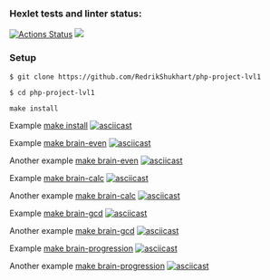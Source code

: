### Hexlet tests and linter status:
[![Actions Status](https://github.com/RedrikShukhart/php-project-lvl1/workflows/hexlet-check/badge.svg)](https://github.com/RedrikShukhart/php-project-lvl1/actions)
<a href="https://codeclimate.com/github/RedrikShukhart/php-project-lvl1/maintainability"><img src="https://api.codeclimate.com/v1/badges/375040e12e763075bc02/maintainability" /></a>

[//]: # (Используемые библиотеки:)

[//]: # (https://www.php.net/manual/ru/gmp.installation.php)

### Setup
    $ git clone https://github.com/RedrikShukhart/php-project-lvl1
    
    $ cd php-project-lvl1
    
    make install
 
Example [make install](https://asciinema.org/a/P6uSGM37vGocUsfa3T4fizuT4)
[![asciicast](https://asciinema.org/a/P6uSGM37vGocUsfa3T4fizuT4.svg)](https://asciinema.org/a/P6uSGM37vGocUsfa3T4fizuT4)

Example [make brain-even](https://asciinema.org/a/4baV0MbnXUtUWXmWBuFAqt8yO)
[![asciicast](https://asciinema.org/a/4baV0MbnXUtUWXmWBuFAqt8yO.svg)](https://asciinema.org/a/4baV0MbnXUtUWXmWBuFAqt8yO)

Another example [make brain-even](https://asciinema.org/a/cWFGQgrt9d8ynCT03GlM1YamM)
[![asciicast](https://asciinema.org/a/cWFGQgrt9d8ynCT03GlM1YamM.svg)](https://asciinema.org/a/cWFGQgrt9d8ynCT03GlM1YamM)

Example [make brain-calc](https://asciinema.org/a/F4Wu5lCS31qCBmRRtOB9xudlV)
[![asciicast](https://asciinema.org/a/F4Wu5lCS31qCBmRRtOB9xudlV.svg)](https://asciinema.org/a/F4Wu5lCS31qCBmRRtOB9xudlV)

Another example [make brain-calc](https://asciinema.org/a/Tz1ytznz6WjhsyqyNbtgB8sHx)
[![asciicast](https://asciinema.org/a/Tz1ytznz6WjhsyqyNbtgB8sHx.svg)](https://asciinema.org/a/Tz1ytznz6WjhsyqyNbtgB8sHx)

Example [make brain-gcd](https://asciinema.org/a/DxDfKxWLmak411jW68zMHIj0a)
[![asciicast](https://asciinema.org/a/DxDfKxWLmak411jW68zMHIj0a.svg)](https://asciinema.org/a/DxDfKxWLmak411jW68zMHIj0a)

Another example [make brain-gcd](https://asciinema.org/a/jpfDpdbDRGoyin6UusPaUB3n2)
[![asciicast](https://asciinema.org/a/jpfDpdbDRGoyin6UusPaUB3n2.svg)](https://asciinema.org/a/jpfDpdbDRGoyin6UusPaUB3n2)

Example [make brain-progression](https://asciinema.org/a/Y3okZ2Rxvqem2zDcslGF4L8N7)
[![asciicast](https://asciinema.org/a/Y3okZ2Rxvqem2zDcslGF4L8N7.svg)](https://asciinema.org/a/Y3okZ2Rxvqem2zDcslGF4L8N7)

Another example [make brain-progression](https://asciinema.org/a/W1KOJaHCvgNVZAAiCUtd3wb04)
[![asciicast](https://asciinema.org/a/W1KOJaHCvgNVZAAiCUtd3wb04.svg)](https://asciinema.org/a/W1KOJaHCvgNVZAAiCUtd3wb04)